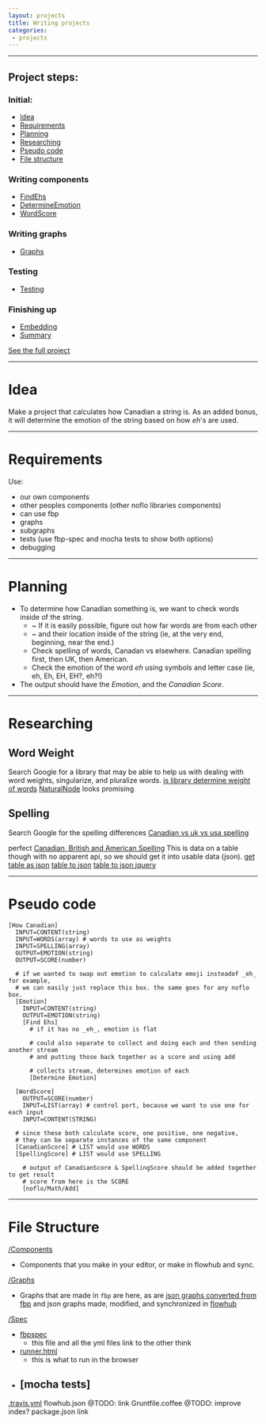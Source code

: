 ```yaml
---
layout: projects
title: Writing projects
categories:
 - projects
---
```


-------------------------
## Project steps:

### Initial:
- [Idea](#idea)
- [Requirements](#requirements)
- [Planning](#planning)
- [Researching](#researching)
- [Pseudo code](#pseudo-code)
- [File structure](#file-structure)

### Writing components
- [FindEhs](/projects/find-ehs)
- [DetermineEmotion](/projects/determine-emotion)
- [WordScore](/projects/word-score)

### Writing graphs
- [Graphs](/projects/graphs)

### Testing
- [Testing](/projects/testing)

### Finishing up
- [Embedding](/projects/embedding)
- [Summary](/projects/summary)

[See the full project](https://github.com/aretecode/canadianness)

-------------------------
# Idea <a id="idea"></a>

Make a project that calculates how Canadian a string is.
As an added bonus, it will determine the emotion of the string based on how _eh_'s are used.


-------------------------
# Requirements <a id="requirements"></a>

Use:
- our own components
- other peoples components (other noflo libraries components)
- can use fbp
- graphs
- subgraphs
- tests (use fbp-spec and mocha tests to show both options)
- debugging


-------------------------
# Planning <a id="planning"></a>

- To determine how Canadian something is, we want to check words inside of the string.
  - ~ If it is easily possible, figure out how far words are from each other
  - ~ and their location inside of the string (ie, at the very end, beginning, near the end.)
  - Check spelling of words, Canadan vs elsewhere. Canadian spelling first, then UK, then American.
  - Check the emotion of the word _eh_ using symbols and letter case (ie, eh, Eh, EH, EH?, eh?!)
- The output should have the _Emotion_, and the _Canadian Score_.

-------------------------
# Researching <a id="researching"></a>

## Word Weight
Search Google for a library that may be able to help us with dealing with word weights, singularize, and pluralize words.
[js library determine weight of words](https://www.google.com/search?q=js%20library%20determine%20weight%20of%20words)
[NaturalNode](https://github.com/NaturalNode/natural) looks promising

## Spelling
Search Google for the spelling differences
[Canadian vs uk vs usa spelling](https://www.google.com/search?q=canadian%20vs%20uk%20vs%20usa%20spelling)

perfect
[Canadian, British and American Spelling](http://www.lukemastin.com/testing/spelling/cgi-bin/database.cgi?action=view_category&database=spelling&category=C)
This is data on a table though with no apparent api, so we should get it into usable data (json).
[get table as json](https://www.google.com/search?q=get+table+data+as+json)
[table to json](http://johndyer.name/html-table-to-json/)
[table to json jquery](https://www.dynatable.com/)


-------------------------
# Pseudo code <a id="pseudo-code"></a>

```
[How Canadian]
  INPUT=CONTENT(string)
  INPUT=WORDS(array) # words to use as weights
  INPUT=SPELLING(array)
  OUTPUT=EMOTION(string)
  OUTPUT=SCORE(number)

  # if we wanted to swap out emotion to calculate emoji insteadof _eh_ for example,
  # we can easily just replace this box. the same goes for any noflo box.
  [Emotion]
    INPUT=CONTENT(string)
    OUTPUT=EMOTION(string)
    [Find Ehs]
      # if it has no _eh_, emotion is flat

      # could also separate to collect and doing each and then sending another stream
      # and putting those back together as a score and using add

      # collects stream, determines emotion of each
      [Determine Emotion]

  [WordScore]
    OUTPUT=SCORE(number)
    INPUT=LIST(array) # control port, because we want to use one for each input
    INPUT=CONTENT(STRING)

  # since these both calculate score, one positive, one negative,
  # they can be separate instances of the same component
  [CanadianScore] # LIST would use WORDS
  [SpellingScore] # LIST would use SPELLING

    # output of CanadianScore & SpellingScore should be added together to get result
    # score from here is the SCORE
    [noflo/Math/Add]
```



-------------------------
# File Structure <a id="file-structure"></a>
[/Components](https://github.com/aretecode/canadianness/tree/master/components)
  - Components that you make in your editor, or make in flowhub and sync.

[/Graphs](https://github.com/aretecode/canadianness/tree/master/graphs)
  - Graphs that are made in `fbp` are here, as are [json graphs converted from fbp]() and json graphs made, modified, and synchronized in [flowhub]()

[/Spec](https://github.com/aretecode/canadianness/tree/master/spec)
  - [fbpspec](https://github.com/aretecode/canadianness/blob/master/spec/fbpspec.coffee)
    - this file and all the yml files link to the other think
  - [runner.html](https://github.com/aretecode/canadianness/blob/master/spec/runner.html)
    - this is what to run in the browser
  - [mocha tests]
    -

[.travis.yml](https://github.com/aretecode/canadianness/blob/master/.travis.yml)
flowhub.json @TODO: link
Gruntfile.coffee @TODO: improve
index?
package.json link
